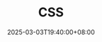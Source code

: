 ---
weight: 2000
title: "CSS"
description: "CSS (Cascading Style Sheets) 是一种用来表现 HTML 或 XML 等文件样式的计算机语言。CSS 可以控制网页的布局、字体、颜色、间距等样式属性，是实现网站"
icon: "css"
date: "2025-03-03T19:40:00+08:00"
lastmod: "2025-03-03T19:40:00+08:00"
draft: false
toc: true
---